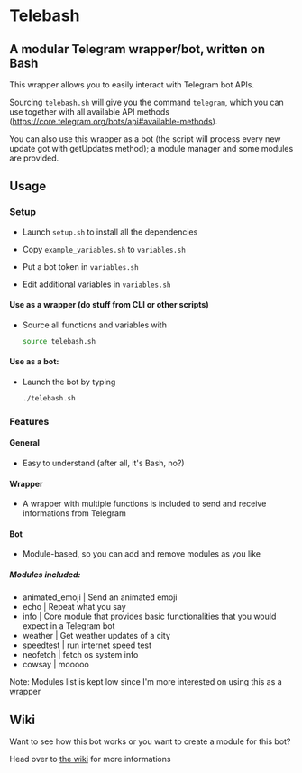 # Telebash
## A modular Telegram wrapper/bot, written on Bash
This wrapper allows you to easily interact with Telegram bot APIs.

Sourcing `telebash.sh` will give you the command `telegram`, which you can use together with all available API methods (https://core.telegram.org/bots/api#available-methods).

You can also use this wrapper as a bot (the script will process every new update got with getUpdates method); a module manager and some modules are provided.

## Usage
### Setup
- Launch `setup.sh` to install all the dependencies

- Copy `example_variables.sh` to `variables.sh`

- Put a bot token in `variables.sh`

- Edit additional variables in `variables.sh`

#### Use as a wrapper (do stuff from CLI or other scripts)
* Source all functions and variables with

  ```bash
  source telebash.sh
  ```

#### Use as a bot:
- Launch the bot by typing 

  ```bash
  ./telebash.sh
  ```

### Features
#### General
- Easy to understand (after all, it's Bash, no?)

#### Wrapper
- A wrapper with multiple functions is included to send and receive informations from Telegram

#### Bot
- Module-based, so you can add and remove modules as you like

##### Modules included:
- animated_emoji | Send an animated emoji
- echo | Repeat what you say
- info | Core module that provides basic functionalities that you would expect in a Telegram bot
- weather | Get weather updates of a city
- speedtest | run internet speed test
- neofetch | fetch os system info
- cowsay | mooooo

Note: Modules list is kept low since I'm more interested on using this as a wrapper

## Wiki
Want to see how this bot works or you want to create a module for this bot?

Head over to [the wiki](https://github.com/SebaUbuntu/Telebash/wiki) for more informations
